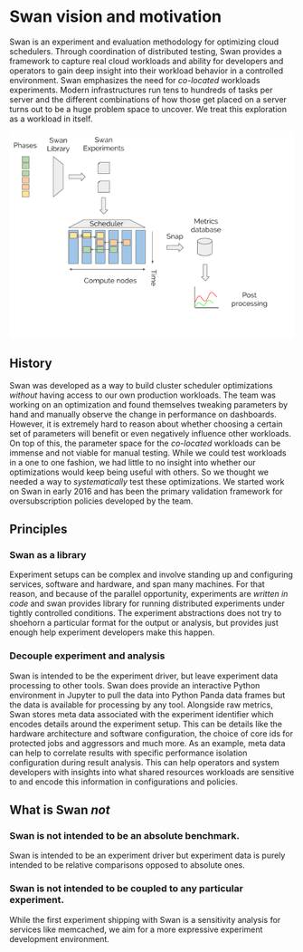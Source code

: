 # Swan vision and motivation

Swan is an experiment and evaluation methodology for optimizing cloud schedulers.
Through coordination of distributed testing, Swan provides a framework to capture real cloud workloads and ability for developers and operators to gain deep insight into their workload behavior in a controlled environment.
Swan emphasizes the need for _co-located_ workloads experiments.
Modern infrastructures run tens to hundreds of tasks per server and the different combinations of how those get placed on a server turns out to be a huge problem space to uncover.
We treat this exploration as a workload in itself.

![Swan experiment](swan-experiment.png)

## History

Swan was developed as a way to build cluster scheduler optimizations _without_ having access to our own production workloads.
The team was working on an optimization and found themselves tweaking parameters by hand and manually observe the change in performance on dashboards. However, it is extremely hard to reason about whether choosing a certain set of parameters will benefit or even negatively influence other workloads.
On top of this, the parameter space for the _co-located_ workloads can be immense and not viable for manual testing. While we could test workloads in a one to one fashion, we had little to no insight into whether our optimizations would keep being useful with others.
So we thought we needed a way to _systematically_ test these optimizations.
We started work on Swan in early 2016 and has been the primary validation framework for oversubscription policies developed by the team.

## Principles

### Swan as a library

Experiment setups can be complex and involve standing up and configuring services, software and hardware, and span many machines.
For that reason, and because of the parallel opportunity, experiments are _written in code_ and swan provides library for running distributed experiments under tightly controlled conditions.
The experiment abstractions does not try to shoehorn a particular format for the output or analysis, but provides just enough help experiment developers make this happen.

### Decouple experiment and analysis

Swan is intended to be the experiment driver, but leave experiment data processing to other tools.
Swan does provide an interactive Python environment in Jupyter to pull the data into Python Panda data frames but the data is available for processing by any tool.
Alongside raw metrics, Swan stores meta data associated with the experiment identifier which encodes details around the experiment setup.
This can be details like the hardware architecture and software configuration, the choice of core ids for protected jobs and aggressors and much more.
As an example, meta data can help to correlate results with specific performance isolation configuration during result analysis. This can help operators and system developers with insights into what shared resources workloads are sensitive to and encode this information in configurations and policies.

## What is Swan _not_

### Swan is not intended to be an absolute benchmark.

Swan is intended to be an experiment driver but experiment data is purely intended to be relative comparisons opposed to absolute ones.

### Swan is not intended to be coupled to any particular experiment.

While the first experiment shipping with Swan is a sensitivity analysis for services like memcached, we aim for a more expressive experiment development environment.
